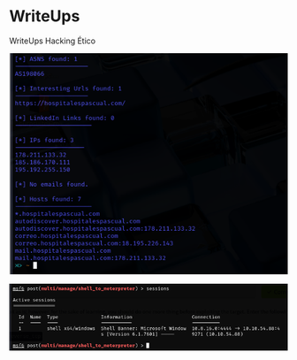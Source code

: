 # WriteUps
WriteUps Hacking Ético

![](IMG/46.png)

![](1.%20Blue%20(THM)/IMG/Pasted%20image%2020250225033425.png)


